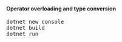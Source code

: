 <h4>Operator overloading and type conversion</h4>

<pre>
dotnet new console
dotnet build
dotnet run
</pre>
